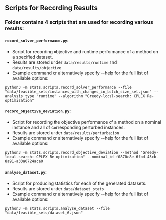 ## Scripts for Recording Results

### Folder contains 4 scripts that are used for recording various results:
#### `record_solver_performance.py`: 
- Script for recording objective and runtime performance of a method on a specified dataset. 
- Results are stored under `data/results/runtime` and `data/results/objective`
- Example command or alternatively specify --help for the full list of available options:
```
python3 -m stats.scripts.record_solver_performance --file "data/feasible_sets/instances_with_changes_in_batch_size_set.json" --analysis_type "runtime" --algorithm "Greedy-local-search: CPLEX Re-optimization"
```

#### `record_objective_deviation.py`:
- Script for recording the objective performance of a method on a nominal instance and all of corresponding perturbed instances. 
- Results are stored under `data/results/perturbation`
- Example command or alternatively specify --help for the full list of available options:
```
python3 -m stats.scripts.record_objective_deviation --method "Greedy-local-search: CPLEX Re-optimization" --nominal_id f0870c8e-6fbd-43cb-8a91-a33a0724aca0
```

#### `analyse_dataset.py`: 
- Script for producing statistics for each of the generated datasets.
- Results are stored under `data/dataset_stats`
- Example command or alternatively specify --help for the full list of available options:
```
python3 -m stats.scripts.analyse_dataset --file "data/feasible_sets/dataset_6.json"
```